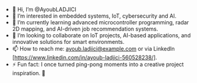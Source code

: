- 👋 Hi, I’m @AyoubLADJICI
- 👀 I’m interested in embedded systems, IoT, cybersecurity and AI.
- 🌱 I’m currently learning advanced microcontroller programming, radar 2D mapping, and AI-driven job recommendation systems.
- 💞️ I’m looking to collaborate on IoT projects, AI-based applications, and innovative solutions for smart environments.
- 📫 How to reach me: ayoub.ladjici@example.com or via LinkedIn [https://www.linkedin.com/in/ayoub-ladjici-560528238/].
- ⚡ Fun fact: I once turned ping-pong moments into a creative project inspiration. 🎉

<!---
AyoubLADJICI/AyoubLADJICI is a ✨ special ✨ repository because its `README.md` (this file) appears on your GitHub profile.
You can click the Preview link to take a look at your changes.
--->
